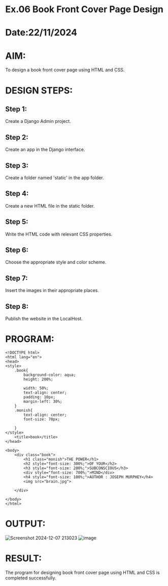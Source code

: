 # Ex.06 Book Front Cover Page Design
# Date:22/11/2024
# AIM:
To design a book front cover page using HTML and CSS.

# DESIGN STEPS:
## Step 1:
Create a Django Admin project.

## Step 2:
Create an app in the Django interface.

## Step 3:
Create a folder named 'static' in the app folder.

## Step 4:
Create a new HTML file in the static folder.

## Step 5:
Write the HTML code with relevant CSS properties.

## Step 6:
Choose the appropriate style and color scheme.

## Step 7:
Insert the images in their appropriate places.

## Step 8:
Publish the website in the LocalHost.

# PROGRAM:
```
<!DOCTYPE html>
<html lang="en">
<head>
<style>
    .book{
        background-color: aqua;
        height: 200%;
        
        width: 50%;
        text-align: center;
        padding: 10px;
        margin-left: 30%;
    }
    .monish{
        text-align: center;
        font-size: 70px;

    }
</style>
    <title>book</title>
</head>
   
<body>
    <div class="book">
        <h1 class="monish">THE POWER</h1>
        <h2 style="font-size: 300%;">OF YOUR</h2>
        <h3 style="font-size: 200%;">SUBCONSCIOUS</h3>
        <div style="font-size: 700%;">MIND</div>
        <h4 style="font-size: 100%;">AUTHOR : JOSEPH MURPHEY</h4>
        <img src="brain.jpg">
        
    </div>
    
</body>
</html>
```
# OUTPUT:
![Screenshot 2024-12-07 213023](https://github.com/user-attachments/assets/904a5fd3-ba6a-4012-931b-6e85035cfd0b)
![image](https://github.com/user-attachments/assets/3579d3d0-5b11-475a-85aa-ea31f34901c5)


# RESULT:
The program for designing book front cover page using HTML and CSS is completed successfully.
